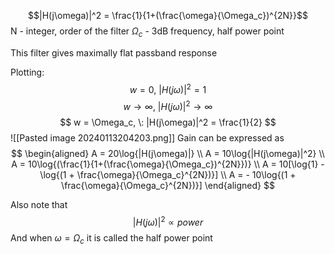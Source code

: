 $$|H(j\omega)|^2 = \frac{1}{1+(\frac{\omega}{\Omega_c})^{2N}}$$
N - integer, order of the filter
$\Omega_c$ - 3dB frequency, half power point

This filter gives maximally flat passband response

Plotting:
$$ w = 0, \: |H(j\omega)|^2 = 1 $$
$$ w \rightarrow \infty, \: |H(j\omega)|^2 \rightarrow \infty $$
$$ w = \Omega_c, \: |H(j\omega)|^2 = \frac{1}{2} $$
![[Pasted image 20240113204203.png]]
Gain can be expressed as
$$
\begin{aligned}
A = 20\log{|H(j\omega)|} \\
A = 10\log{|H(j\omega)|^2} \\
A = 10\log{(\frac{1}{1+(\frac{\omega}{\Omega_c})^{2N}})} \\
A = 10[\log{1} - \log{(1 + \frac{\omega}{\Omega_c}^{2N})}] \\
A = - 10\log{(1 + \frac{\omega}{\Omega_c}^{2N})}]
\end{aligned}
$$


Also note that
$$|H(j\omega)|^2 \propto power$$
And when $\omega = \Omega_c$ it is called the half power point